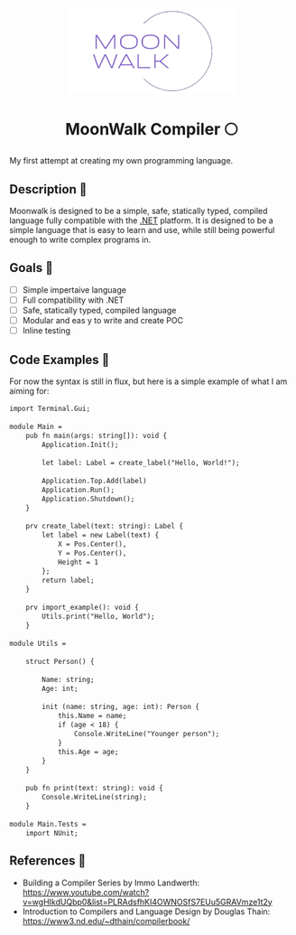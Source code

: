 <p align="center">
    <img src="./docs/logo.png" width=60%>
</p>

<h1 align="center">MoonWalk Compiler 🌕 </h1>

My first attempt at creating my own programming language.

## Description 📝
Moonwalk is designed to be a simple, safe, statically typed, compiled language fully compatible with the [.NET](https://dotnet.microsoft.com/en-us/) platform. It is designed to be a simple language that is easy to learn and use, while still being powerful enough to write complex programs in.

## Goals 🎯
- [ ] Simple impertaive language
- [ ] Full compatibility with .NET
- [ ] Safe, statically typed, compiled language
- [ ] Modular and eas y to write and create POC
- [ ] Inline testing

## Code Examples 📝
For now the syntax is still in flux, but here is a simple example of what I am aiming for:
```
import Terminal.Gui;

module Main =
	pub fn main(args: string[]): void {
		Application.Init();

		let label: Label = create_label("Hello, World!");

		Application.Top.Add(label)
		Application.Run();
		Application.Shutdown();
	}

	prv create_label(text: string): Label {
		let label = new Label(text) {
			X = Pos.Center(),
			Y = Pos.Center(),
			Height = 1
		};
		return label;
	}

	prv import_example(): void {
		Utils.print("Hello, World");
	}

module Utils =

	struct Person() {

		Name: string;
		Age: int;

		init (name: string, age: int): Person {
			this.Name = name;
			if (age < 18) {
				Console.WriteLine("Younger person");
			}
			this.Age = age;
		}
	}

	pub fn print(text: string): void {
		Console.WriteLine(string);
	}

module Main.Tests =
	import NUnit;
```

## References 📒

- Building a Compiler Series by Immo Landwerth: https://www.youtube.com/watch?v=wgHIkdUQbp0&list=PLRAdsfhKI4OWNOSfS7EUu5GRAVmze1t2y
- Introduction to Compilers and Language Design by Douglas Thain: https://www3.nd.edu/~dthain/compilerbook/